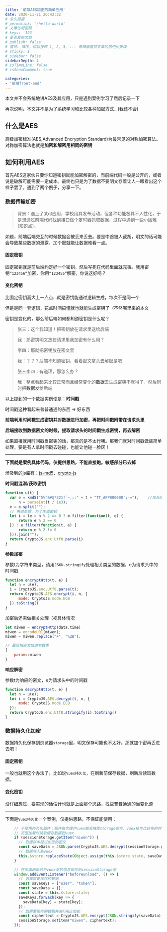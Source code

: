 ```yaml
---
title: '前端AES加密的简单应用'
date: 2020-11-21 20:43:32
# 永久链接
# permalink: '/hello-world'
# 文章访问密码
# keys: '123'
# 是否发布文章
# publish: false
# 置顶: 降序，可以按照 1, 2, 3, ... 来降低置顶文章的排列优先级
# sticky: 1
# sidebar: false
sidebarDepth: 4
# isTimeLine: false
# isShowComment: true

categories:
- '前端front-end'
---
```




本文并不会系统地讲AES及其应用，只是遇到案例学习了然后记录一下

<!-- more -->

再次说明，本文并不是为了系统学习和比较各种加密方式...(我还不会)

## 什么是AES

高级加密标准(AES,Advanced Encryption Standard)为最常见的对称加密算法。对称加密算法也就是**加密和解密用相同的密钥**

## 如何利用AES

首先AES这家伙只要你知道密钥就能加密解密的，而前端代码一般是公开的，或者说是破解可能需要一定成本。最终也只是为了数据不要明文存着让人一眼看出这个样子罢了。遇到了两个例子，分享一下。

### 数据传输加密

> 背景：遇上了某qt应用，学校用其发布活动，但各种功能极其不人性化，于是想通过前端代码找到接口做个定时器抓取数据，过程中遇到一些小困难(知识点)。

如题，前端后端交互的时候数据会被丢来丢去。要是中途被人截胡，明文的话可能会导致某些数据的泄露，加个密就能让数据难看一点。

#### 固定密钥

固定密钥就是前后端约定好一个密钥，然后写死在代码里面就完事。我用密钥`“123456”`加密，你用`“123456”`解密，你说这好吗？

#### 变化密钥

比固定密钥高大上一点点...就是密钥能通过逻辑生成，每次不是同一个

但是是同一套逻辑，花点时间搞懂就也就能生成密钥了（不然哪里来的本文

密钥是变化的，那么前后端如何都知道密钥是什么呢？

>  张三：这个我知道！把密钥放在请求里送给后端
>
> 我：那密钥明文放在请求里我加密有什么用？
>
> 李四：那就把密钥放在密文里
>
> 我：？？？后端不知道密钥，看着密文拿头去解密是吧
>
> 张三李四：有道理，那怎么办？
>
> 我：整点看起来比较正常而且经常变化的**数据**去生成密钥不就得了，然后同时把**数据**发给后端

以上提到的一个数据实例便是：**时间戳**

时间戳这种看起来普普通通的东西 => 好东西

**前端利用时间戳生成密钥并对数据进行加密，再把时间戳附带在请求头里**

**后端接收到数据密文的时候，提取请求头的时间戳生成密钥，再去解密**

如果直接就用时间戳当密钥的话，那真的是不太行噢。那我们就对时间戳做些简单处理，要是有人拿时间戳去碰碰，也能让他碰一脸灰！

------

**下面就是案例具体代码，仅提供思路，不能直接跑。敏感部分已去掉**

涉及到的js库有：[js-md5](https://github.com/emn178/js-md5)、[crypto-js](https://github.com/brix/crypto-js)

**时间戳混淆/获取密钥**

```javascript
function u(t) {
  var e = kmd5("5%^&#@*321!`~,;:" + t + "TT_APP000000';-="),	//加长版时间戳利用md5生成固定长度字符串
      n = parseInt(t / 1e3);
  e = e.split("");
  // 再做处理，为了生成密钥
  let i = (e = n % 2 == 0 ? e.filter(function(t, e) {
      return e % 2 == 0
  }) : e.filter(function(t, e) {
      return e % 2 != 0
  })).join("");
  return CryptoJS.enc.Utf8.parse(i)
}
```

**参数加密**

参数t为字符串类型，请用`JSON.stringify`处理相关类型的数据，e为请求头中的时间戳

```javascript
function encryptHttp(t, e) {
  let n = u(e),
  i = CryptoJS.enc.Utf8.parse(t);
  return CryptoJS.AES.encrypt(i, n, {
      mode: CryptoJS.mode.ECB
  }).toString()
}
```

加密后还需做相关处理（视具体情况

```javascript
let miwen = encryptHttp(data,time)
miwen = encodeURI(miwen);
miwen = miwen.replace("+", "%2B");

// 最后把密文放进参数里
{
    params:miwen
}
```



**响应解密**

参数t为响应的密文，e为请求头中的时间戳

```javascript
function decryptHttp(t, e) {
  let n = u(e);
  let i = CryptoJS.AES.decrypt(t, n, {
      mode: CryptoJS.mode.ECB
  });
  return CryptoJS.enc.Utf8.stringify(i).toString()
}
```



### 数据持久化加密

数据持久化保存到浏览器`storage`里，明文保存可能也不太好。那就加个密再丢进去吧！

#### 固定密钥

一般也就用这个办法了。比如说`Vuex持久化`，在刷新前保存数据，刷新后读取数据。

#### 变化密钥

没仔细想过，要实现的话估计也就是上面那个思路，找些普普通通的当变化源



------

下面是`Vuex持久化`一个案例，仅提供思路，不保证能使用：

```js
    // 不使用持久化插件：插件每次操作vuex都会触发storage保存，vuex操作比较多的时候有一定影响且插件保存数据为明文信息
    // 页面加载时读取缓存数据到vuex
    if (sessionStorage.getItem("miwen")) {
      // 取缓存中经过加密的密文
      const saveData = JSON.parse(CryptoJS.AES.decrypt(sessionStorage.getItem("miwen"), "123456").toString(CryptoJS.enc.Utf8));
      // 数据导入到vuex
      this.$store.replaceState(Object.assign(this.$store.state, saveData));
    }

    // 在页面刷新时将vuex里的信息保存到sessionStorage里
    window.addEventListener("beforeunload", () => {
      // 选择需要保存的数据
      const saveKeys = ["user", "token"];
      const saveData = {};
      const state = this.$store.state;
      saveKeys.forEach(key => {
        saveData[key] = state[key];
      });
      // 取需要保存的数据并进行AES加密
      const ciphertext = CryptoJS.AES.encrypt(JSON.stringify(saveData), "123456").toString();
      sessionStorage.setItem("miwen", ciphertext);
    });
```

